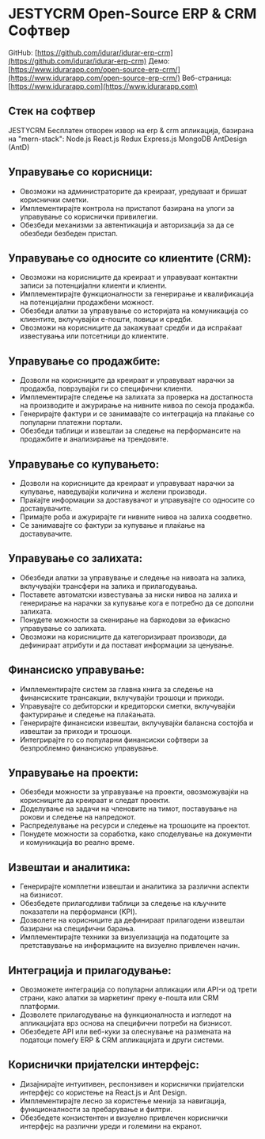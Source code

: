 #  JESTYCRM Open-Source ERP & CRM Софтвер

GitHub: [https://github.com/idurar/idurar-erp-crm](https://github.com/idurar/idurar-erp-crm)
Демо: [https://www.idurarapp.com/open-source-erp-crm/](https://www.idurarapp.com/open-source-erp-crm/)
Веб-страница: [https://www.idurarapp.com](https://www.idurarapp.com)

## Стек на софтвер

 JESTYCRM Бесплатен отворен извор на erp & crm апликација, базирана на "mern-stack": Node.js React.js Redux Express.js MongoDB AntDesign (AntD)

## Управување со корисници:

- Овозможи на администраторите да креираат, уредуваат и бришат кориснички сметки.
- Имплементирајте контрола на пристапот базирана на улоги за управување со кориснички привилегии.
- Обезбеди механизми за автентикација и авторизација за да се обезбеди безбеден пристап.

## Управување со односите со клиентите (CRM):

- Овозможи на корисниците да креираат и управуваат контактни записи за потенцијални клиенти и клиенти.
- Имплементирајте функционалности за генерирање и квалификација на потенцијални продажбени можност.
- Обезбеди алатки за управување со историјата на комуникација со клиентите, вклучувајќи е-пошти, повици и средби.
- Овозможи на корисниците да закажуваат средби и да испраќаат известувања или потсетници до клиентите.

## Управување со продажбите:

- Дозволи на корисниците да креираат и управуваат нарачки за продажба, поврзувајќи ги со специфични клиенти.
- Имплементирајте следење на залихата за проверка на достапноста на производите и ажурирање на нивните нивоа по секоја продажба.
- Генерирајте фактури и се занимавајте со интеграција на плаќање со популарни платежни портали.
- Обезбеди таблици и извештаи за следење на перформансите на продажбите и анализирање на трендовите.

## Управување со купувањето:

- Дозволи на корисниците да креираат и управуваат нарачки за купување, наведувајќи количина и желени производи.
- Праќајте информации за доставувачот и управувајте со односите со доставувачите.
- Примајте роба и ажурирајте ги нивните нивоа на залиха соодветно.
- Се занимавајте со фактури за купување и плаќање на доставувачите.

## Управување со залихата:

- Обезбеди алатки за управување и следење на нивоата на залиха, вклучувајќи трансфери на залиха и прилагодувања.
- Поставете автоматски известувања за ниски нивоа на залиха и генерирање на нарачки за купување кога е потребно да се дополни залихата.
- Понудете можности за скенирање на баркодови за ефикасно управување со залихата.
- Овозможи на корисниците да категоризираат производи, да дефинираат атрибути и да постават информации за ценување.

## Финансиско управување:

- Имплементирајте систем за главна книга за следење на финансиските трансакции, вклучувајќи трошоци и приходи.
- Управувајте со дебиторски и кредиторски сметки, вклучувајќи фактурирање и следење на плаќањата.
- Генерирајте финансиски извештаи, вклучувајќи балансна состојба и извештаи за приходи и трошоци.
- Интегрирајте го со популарни финансиски софтвери за безпроблемно финансиско управување.

## Управување на проекти:

- Обезбеди можности за управување на проекти, овозможувајќи на корисниците да креираат и следат проекти.
- Доделување на задачи на членовите на тимот, поставување на рокови и следење на напредокот.
- Распределување на ресурси и следење на трошоците на проектот.
- Понудете можности за соработка, како споделување на документи и комуникација во реално време.

## Извештаи и аналитика:

- Генерирајте комплетни извештаи и аналитика за различни аспекти на бизнисот.
- Обезбедете прилагодливи таблици за следење на кључните показатели на перформанси (KPI).
- Дозволете на корисниците да дефинираат прилагодени извештаи базирани на специфични барања.
- Имплементирајте техники за визуелизација на податоците за претставување на информациите на визуелно привлечен начин.

## Интеграција и прилагодување:

- Овозможете интеграција со популарни апликации или API-и од трети страни, како алатки за маркетинг преку е-пошта или CRM платформи.
- Дозволете прилагодување на функционалноста и изгледот на апликацијата врз основа на специфични потреби на бизнисот.
- Обезбедете API или веб-куки за олеснување на размената на податоци помеѓу ERP & CRM апликацијата и други системи.

## Кориснички пријателски интерфејс:

- Дизајнирајте интуитивен, респонзивен и кориснички пријателски интерфејс со користење на React.js и Ant Design.
- Имплементирајте лесно за користење менија за навигација, функционалности за пребарување и филтри.
- Обезбедете конзистентен и визуелно привлечен кориснички интерфејс на различни уреди и големини на екранот.